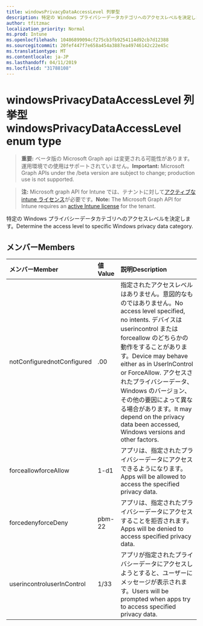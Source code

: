 ```yaml
---
title: windowsPrivacyDataAccessLevel 列挙型
description: 特定の Windows プライバシーデータカテゴリへのアクセスレベルを決定します。
author: tfitzmac
localization_priority: Normal
ms.prod: Intune
ms.openlocfilehash: 10486899094cf275cb3fb9254114d92cb7d12388
ms.sourcegitcommit: 20fef447f7e658a454a3887ea49746142c22e45c
ms.translationtype: MT
ms.contentlocale: ja-JP
ms.lasthandoff: 04/11/2019
ms.locfileid: "31788108"
---
```

# <a name="windowsprivacydataaccesslevel-enum-type"></a><span data-ttu-id="135bf-103">windowsPrivacyDataAccessLevel 列挙型</span><span class="sxs-lookup"><span data-stu-id="135bf-103">windowsPrivacyDataAccessLevel enum type</span></span>

> <span data-ttu-id="135bf-104">**重要:** ベータ版の Microsoft Graph api は変更される可能性があります。運用環境での使用はサポートされていません。</span><span class="sxs-lookup"><span data-stu-id="135bf-104">**Important:** Microsoft Graph APIs under the /beta version are subject to change; production use is not supported.</span></span>

> <span data-ttu-id="135bf-105">**注:** Microsoft graph API for Intune では、テナントに対して[アクティブな intune ライセンス](https://go.microsoft.com/fwlink/?linkid=839381)が必要です。</span><span class="sxs-lookup"><span data-stu-id="135bf-105">**Note:** The Microsoft Graph API for Intune requires an [active Intune license](https://go.microsoft.com/fwlink/?linkid=839381) for the tenant.</span></span>

<span data-ttu-id="135bf-106">特定の Windows プライバシーデータカテゴリへのアクセスレベルを決定します。</span><span class="sxs-lookup"><span data-stu-id="135bf-106">Determine the access level to specific Windows privacy data category.</span></span>

## <a name="members"></a><span data-ttu-id="135bf-107">メンバー</span><span class="sxs-lookup"><span data-stu-id="135bf-107">Members</span></span>
|<span data-ttu-id="135bf-108">メンバー</span><span class="sxs-lookup"><span data-stu-id="135bf-108">Member</span></span>|<span data-ttu-id="135bf-109">値</span><span class="sxs-lookup"><span data-stu-id="135bf-109">Value</span></span>|<span data-ttu-id="135bf-110">説明</span><span class="sxs-lookup"><span data-stu-id="135bf-110">Description</span></span>|
|:---|:---|:---|
|<span data-ttu-id="135bf-111">notConfigured</span><span class="sxs-lookup"><span data-stu-id="135bf-111">notConfigured</span></span>|<span data-ttu-id="135bf-112">.0</span><span class="sxs-lookup"><span data-stu-id="135bf-112">0</span></span>|<span data-ttu-id="135bf-113">指定されたアクセスレベルはありません。意図的なものではありません。</span><span class="sxs-lookup"><span data-stu-id="135bf-113">No access level specified, no intents.</span></span> <span data-ttu-id="135bf-114">デバイスは userincontrol または forceallow のどちらかの動作をすることがあります。</span><span class="sxs-lookup"><span data-stu-id="135bf-114">Device may behave either as in UserInControl or ForceAllow.</span></span> <span data-ttu-id="135bf-115">アクセスされたプライバシーデータ、Windows のバージョン、その他の要因によって異なる場合があります。</span><span class="sxs-lookup"><span data-stu-id="135bf-115">It may depend on the privacy data been accessed, Windows versions and other factors.</span></span>|
|<span data-ttu-id="135bf-116">forceallow</span><span class="sxs-lookup"><span data-stu-id="135bf-116">forceAllow</span></span>|<span data-ttu-id="135bf-117">1-d</span><span class="sxs-lookup"><span data-stu-id="135bf-117">1</span></span>|<span data-ttu-id="135bf-118">アプリは、指定されたプライバシーデータにアクセスできるようになります。</span><span class="sxs-lookup"><span data-stu-id="135bf-118">Apps will be allowed to access the specified privacy data.</span></span>|
|<span data-ttu-id="135bf-119">forcedeny</span><span class="sxs-lookup"><span data-stu-id="135bf-119">forceDeny</span></span>|<span data-ttu-id="135bf-120">pbm-2</span><span class="sxs-lookup"><span data-stu-id="135bf-120">2</span></span>|<span data-ttu-id="135bf-121">アプリは、指定されたプライバシーデータにアクセスすることを拒否されます。</span><span class="sxs-lookup"><span data-stu-id="135bf-121">Apps will be denied to access specified privacy data.</span></span>|
|<span data-ttu-id="135bf-122">userincontrol</span><span class="sxs-lookup"><span data-stu-id="135bf-122">userInControl</span></span>|<span data-ttu-id="135bf-123">1/3</span><span class="sxs-lookup"><span data-stu-id="135bf-123">3</span></span>|<span data-ttu-id="135bf-124">アプリが指定されたプライバシーデータにアクセスしようとすると、ユーザーにメッセージが表示されます。</span><span class="sxs-lookup"><span data-stu-id="135bf-124">Users will be prompted when apps try to access specified privacy data.</span></span>|





